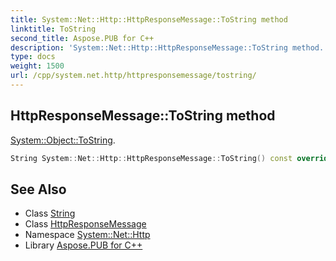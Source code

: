 ```yaml
---
title: System::Net::Http::HttpResponseMessage::ToString method
linktitle: ToString
second_title: Aspose.PUB for C++
description: 'System::Net::Http::HttpResponseMessage::ToString method. System::Object::ToString in C++.'
type: docs
weight: 1500
url: /cpp/system.net.http/httpresponsemessage/tostring/
---
```

## HttpResponseMessage::ToString method


[System::Object::ToString](../../../system/object/tostring/).

```cpp
String System::Net::Http::HttpResponseMessage::ToString() const override
```

## See Also

* Class [String](../../../system/string/)
* Class [HttpResponseMessage](../)
* Namespace [System::Net::Http](../../)
* Library [Aspose.PUB for C++](../../../)
